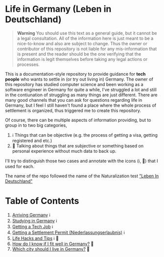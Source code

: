 # Life in Germany (Leben in Deutschland)

> **Warning**
> You should use this text as a general guide, but it cannot be a legal consultation. All of the information here is just meant to be a nice-to-know and also are subject to change. Thus the owner or contributor of this repository is not liable for any mis-information that is present and the reader should be the one verifying that the information is legit themselves before taking any legal actions or processes. 

This is a documentation-style repository to provide guidance for **tech people** who wants to settle in (or try out living in) Germany. The owner of this repository has studied computer science and been working as a software engineer in Germany for quite a while, I've struggled a lot and still in the contiunation of struggling as many things are just different. There are many good channels that you can ask for questions regarding life in Germany, but I feel I still haven't found a place where the whole process of settlement is organized, thus triggered me to create this repository.

Of course, there can be multiple aspects of information providing, but to group in to two big categories, 

1. :information_source: Things that can be objective (e.g. the process of getting a visa, getting registered and etc.)
1. :thinking: Talking about things that are subjective or something based on personal experience without much data to back up.

I'll try to distinguish those two cases and annotate with the icons (:information_source:, :thinking:)  that I used for each. 

The name of the repo followed the name of the Naturalization test ["Leben In Deutschland"](https://de.wikipedia.org/wiki/Einb%C3%BCrgerungstest)

# Table of Contents

1. [Arriving Germany](https://github.com/h-joo/life-in-germany/blob/main/Arriving_Germany.md) :information_source:
1. [Studying in Germany](https://github.com/h-joo/life-in-germany/blob/main/Studying_In_Germany.md) :information_source:
1. [Getting a Tech Job](https://github.com/h-joo/life-in-germany/blob/main/Getting_A_Tech_Job.md) :information_source:
1. [Getting a Settlement Permit (Niederlassungserlaubnis)](https://github.com/h-joo/life-in-germany/blob/main/Getting_A_Settlement_Permit.md) :information_source:
1. [Life Hacks and Tips](https://github.com/h-joo/life-in-germany/blob/main/Life_Hacks_And_Tips.md) :information_source: :thinking:
1. [How do I know if I fit well in Germany?](https://github.com/h-joo/life-in-germany/blob/main/Fitting_In_Germany.md) :thinking: 
1. [Which city should I live in Germany?](https://github.com/h-joo/life-in-germany/blob/main/Which_City_To_Live.md) :thinking: 
